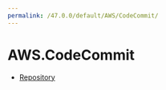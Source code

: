 ```yaml
---
permalink: /47.0.0/default/AWS/CodeCommit/
---
```


# AWS.CodeCommit



* [Repository](Repository.md)